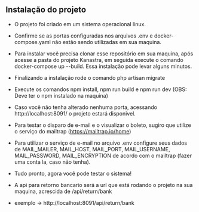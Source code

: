 
## Instalação do projeto

- O projeto foi criado em um sistema operacional linux.

- Confirme se as portas configuradas nos arquivos .env e docker-compose.yaml não estão sendo utilizadas em sua maquina. 

- Para instalar você precisa clonar esse repositório em sua maquina, após acesse a pasta do projeto Kanastra, em seguida execute o comando docker-compose up --build. Essa instalação pode levar alguns minutos.

- Finalizando a instalação rode o comando php artisan migrate

- Execute os comandos npm install, npm run build e npm run dev (OBS: Deve ter o npm instalado na maquina)

- Caso você não tenha alterado nenhuma porta, acessando http://localhost:8091/ o projeto estará disponivel.

- Para testar o disparo de e-mail e o visualizar o boleto, sugiro que utilize o serviço do mailtrap (https://mailtrap.io/home)

- Para utilizar o serviço de e-mail no arquivo .env configure seus dados de MAIL_MAILER, MAIL_HOST, MAIL_PORT, MAIL_USERNAME, MAIL_PASSWORD, MAIL_ENCRYPTION de acordo com o mailtrap (fazer uma conta la, caso não tenha).

- Tudo pronto, agora você pode testar o sistema!

- A api para retorno bancario será a url que está rodando o projeto na sua maquina, acrescida de /api/return/bank

- exemplo -> http://localhost:8091/api/return/bank

